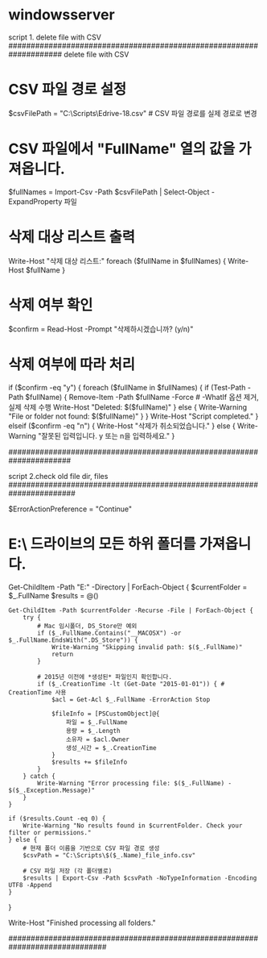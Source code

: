 # windowsserver



script 1. delete file with CSV
####################################################################
delete file with CSV

# CSV 파일 경로 설정
$csvFilePath = "C:\Scripts\Edrive-18.csv" # CSV 파일 경로를 실제 경로로 변경

# CSV 파일에서 "FullName" 열의 값을 가져옵니다.
$fullNames = Import-Csv -Path $csvFilePath | Select-Object -ExpandProperty 파일

# 삭제 대상 리스트 출력
Write-Host "삭제 대상 리스트:"
foreach ($fullName in $fullNames) {
    Write-Host $fullName
}

# 삭제 여부 확인
$confirm = Read-Host -Prompt "삭제하시겠습니까? (y/n)"

# 삭제 여부에 따라 처리
if ($confirm -eq "y") {
    foreach ($fullName in $fullNames) {
        if (Test-Path -Path $fullName) {
            Remove-Item -Path $fullName -Force # -WhatIf 옵션 제거, 실제 삭제 수행
            Write-Host "Deleted: $($fullName)"
        } else {
            Write-Warning "File or folder not found: $($fullName)"
        }
    }
    Write-Host "Script completed."
} elseif ($confirm -eq "n") {
    Write-Host "삭제가 취소되었습니다."
} else {
    Write-Warning "잘못된 입력입니다. y 또는 n을 입력하세요."
}

######################################################################

script 2.check old file dir, files
#######################################################################

$ErrorActionPreference = "Continue"

# E:\ 드라이브의 모든 하위 폴더를 가져옵니다.
Get-ChildItem -Path "E:\" -Directory | ForEach-Object {
    $currentFolder = $_.FullName
    $results = @()

    Get-ChildItem -Path $currentFolder -Recurse -File | ForEach-Object {
        try {
            # Mac 임시폴더, DS_Store만 예외
            if ($_.FullName.Contains("__MACOSX") -or $_.FullName.EndsWith(".DS_Store")) {
                Write-Warning "Skipping invalid path: $($_.FullName)"
                return
            }

            # 2015년 이전에 *생성된* 파일인지 확인합니다.
            if ($_.CreationTime -lt (Get-Date "2015-01-01")) { # CreationTime 사용
                $acl = Get-Acl $_.FullName -ErrorAction Stop

                $fileInfo = [PSCustomObject]@{
                    파일 = $_.FullName
                    용량 = $_.Length
                    소유자 = $acl.Owner
                    생성_시간 = $_.CreationTime
                }
                $results += $fileInfo
            }
        } catch {
            Write-Warning "Error processing file: $($_.FullName) - $($_.Exception.Message)"
        }
    }

    if ($results.Count -eq 0) {
        Write-Warning "No results found in $currentFolder. Check your filter or permissions."
    } else {
        # 현재 폴더 이름을 기반으로 CSV 파일 경로 생성
        $csvPath = "C:\Scripts\$($_.Name)_file_info.csv"

        # CSV 파일 저장 (각 폴더별로)
        $results | Export-Csv -Path $csvPath -NoTypeInformation -Encoding UTF8 -Append
    }
}

Write-Host "Finished processing all folders."

##############################################################################
